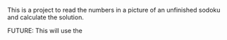 This is a project to read the numbers in a picture of an unfinished sodoku and calculate the solution.

FUTURE: This will use the
